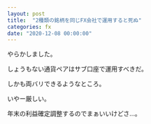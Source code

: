 ```yaml
---
layout: post
title:  "2種類の銘柄を同じFX会社で運用すると死ぬ"
categories: fx
date: "2020-12-08 00:00:00"
---
```


やらかしました。

しょうもない通貨ペアはサブ口座で運用すべきだ。

しかも両バリできるようなところ。

いやー厳しい。

年末の利益確定調整するのでまぁいいけどさ...。
